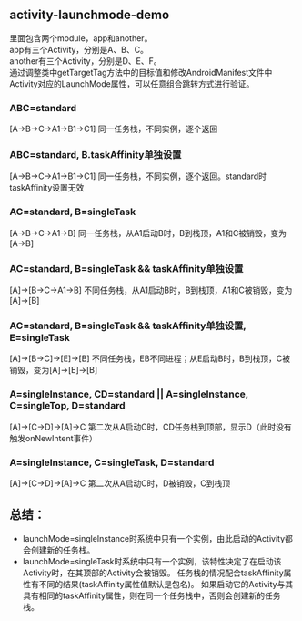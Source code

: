 ## activity-launchmode-demo
里面包含两个module，app和another。<br>
app有三个Activity，分别是A、B、C。<br>
another有三个Activity，分别是D、E、F。<br>
通过调整类中getTargetTag方法中的目标值和修改AndroidManifest文件中Activity对应的LaunchMode属性，可以任意组合跳转方式进行验证。

### ABC=standard
[A->B->C->A1->B1->C1] 同一任务栈，不同实例，逐个返回

### ABC=standard, B.taskAffinity单独设置
[A->B->C->A1->B1->C1] 同一任务栈，不同实例，逐个返回。standard时taskAffinity设置无效

### AC=standard, B=singleTask
[A->B->C->A1->B] 同一任务栈，从A1启动B时，B到栈顶，A1和C被销毁，变为[A->B]

### AC=standard, B=singleTask && taskAffinity单独设置
[A]->[B->C->A1->B] 不同任务栈，从A1启动B时，B到栈顶，A1和C被销毁，变为[A]->[B]

### AC=standard, B=singleTask && taskAffinity单独设置, E=singleTask
[A]->[B->C]->[E]->[B] 不同任务栈，EB不同进程；从E启动B时，B到栈顶，C被销毁，变为[A]->[E]->[B]

### A=singleInstance, CD=standard || A=singleInstance, C=singleTop, D=standard
[A]->[C->D]->[A]->C 第二次从A启动C时，CD任务栈到顶部，显示D（此时没有触发onNewIntent事件）

### A=singleInstance, C=singleTask, D=standard
[A]->[C->D]->[A]->C 第二次从A启动C时，D被销毁，C到栈顶

## 总结：
* launchMode=singleInstance时系统中只有一个实例，由此启动的Activity都会创建新的任务栈。
* launchMode=singleTask时系统中只有一个实例，该特性决定了在启动该Activity时，在其顶部的Activity会被销毁。
任务栈的情况配合taskAffinity属性有不同的结果(taskAffinity属性值默认是包名)。
如果启动它的Activity与其具有相同的taskAffinity属性，则在同一个任务栈中，否则会创建新的任务栈。
